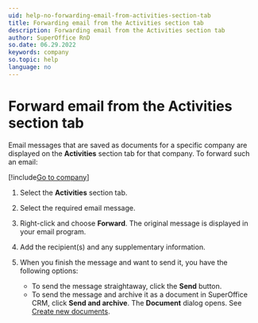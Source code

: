 ```yaml
---
uid: help-no-forwarding-email-from-activities-section-tab
title: Forwarding email from the Activities section tab
description: Forwarding email from the Activities section tab
author: SuperOffice RnD
so.date: 06.29.2022
keywords: company
so.topic: help
language: no
---
```


# Forward email from the Activities section tab

Email messages that are saved as documents for a specific company are displayed on the **Activities** section tab for that company. To forward such an email:

[!include[Go to company](../includes/goto-company.md)]

1. Select the **Activities** section tab.

1. Select the required email message.

1. Right-click and choose **Forward**. The original message is displayed in your email program.

1. Add the recipient(s) and any supplementary information.

1. When you finish the message and want to send it, you have the following options:
    * To send the message straightaway, click the **Send** button.
    * To send the message and archive it as a document in SuperOffice CRM, click **Send and archive**. The **Document** dialog opens. See [Create new documents][1].

<!-- Referenced links -->
[1]: ../../document/learn/create.md

<!-- Referenced images -->

